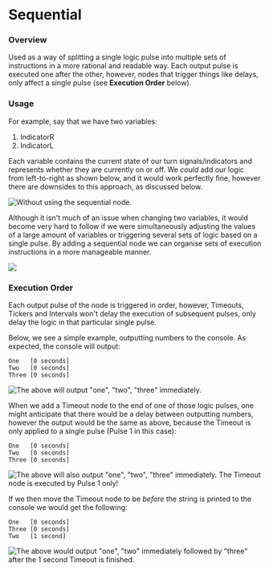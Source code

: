 # Sequential

### Overview

Used as a way of splitting a single logic pulse into multiple sets of instructions in a more rational and readable way. Each output pulse is executed one after the other, however, nodes that trigger things like delays, only affect a single pulse \(see **Execution Order** below\).

### Usage

For example, say that we have two variables:

1. IndicatorR
2. IndicatorL

Each variable contains the current state of our turn signals/indicators and represents whether they are currently on or off. We _could_ add our logic from left-to-right as shown below, and it would work perfectly fine, however there are downsides to this approach, as discussed below.

![Without using the sequential node.](../../../../.gitbook/assets/sequential-example-bad.png)

Although it isn't much of an issue when changing two variables, it would become very hard to follow if we were simultaneously adjusting the values of a large amount of variables or triggering several sets of logic based on a single pulse. By adding a sequential node we can organise sets of execution instructions in a more manageable manner.

![](../../../../.gitbook/assets/sequential-example-good.png)

### Execution Order

Each output pulse of the node is triggered in order, however, Timeouts, Tickers and Intervals won't delay the execution of subsequent pulses, only delay the logic in that particular single pulse.

Below, we see a simple example, outputting numbers to the console. As expected, the console will output:

```text
One   [0 seconds]
Two   [0 seconds]
Three [0 seconds]
```

![The above will output &quot;one&quot;, &quot;two&quot;, &quot;three&quot; immediately.](../../../../.gitbook/assets/sequential-132a.png)

When we add a Timeout node to the end of one of those logic pulses, one might anticipate that there would be a delay between outputting numbers, however the output would be the same as above, because the Timeout is only applied to a single pulse \(Pulse 1 in this case\):

```text
One   [0 seconds]
Two   [0 seconds]
Three [0 seconds]
```

![The above will also output &quot;one&quot;, &quot;two&quot;, &quot;three&quot; immediately. The Timeout node is executed by Pulse 1 only!](../../../../.gitbook/assets/sequential-123b.png)

If we then move the Timeout node to be _before_ the string is printed to the console we would get the following:

```text
One   [0 seconds]
Three [0 seconds]
Two   [1 second]
```

![The above would output &quot;one&quot;, &quot;two&quot; immediately followed by &quot;three&quot; after the 1 second Timeout is finished.](../../../../.gitbook/assets/sequential-132.png)



